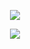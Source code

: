 
<p align="center">
    <!-- Typing SVG by pratap-03 - https://github.com/pratap-03/readme-typing-svg -->
    <a href="https://github.com/pratap-03/readme-typing-svg">
        <img src="https://readme-typing-svg.demolab.com/?lines=PRATAP%20GAIKWAD;&font=Fira%20Code&center=true&width=440&height=45&color=FFFFFF&vCenter=true&pause=1000&size=25" /></a>
</p>
<p align="center">
    <!-- Typing SVG by pratap-03 - https://github.com/pratap-03/readme-typing-svg -->
    <a href="https://github.com/pratap-03/readme-typing-svg">
        <img src="https://readme-typing-svg.demolab.com/?lines=Full-stack%20Java%20developer;Experienced%20In%20Java%20;1.5+%2B%20years%20of%20coding%20experience;Always%20learning%20New%20Things&font=Fira%20Code&center=true&width=440&height=45&color=f75c7e&vCenter=true&pause=1000&size=22" /></a>
</p>
